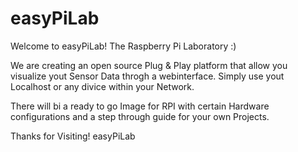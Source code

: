 # easyPiLab

Welcome to easyPiLab! The Raspberry Pi Laboratory :)

We are creating an open source Plug & Play platform that allow you visualize yout Sensor Data throgh a webinterface.
Simply use yout Localhost or any divice within your Network.

There will bi a ready to go Image for RPI with certain Hardware configurations and a step through guide for your own Projects.

Thanks for Visiting!
easyPiLab
